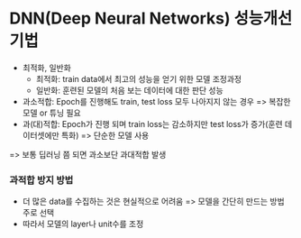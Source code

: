 # DNN(Deep Neural Networks) 성능개선 기법
- 최적화, 일반화
  - 최적화: train data에서 최고의 성능을 얻기 위한 모델 조정과정
  - 일반화: 훈련된 모델의 처음 보는 데이터에 대한 판단 성능
- 과소적합: Epoch를 진행해도 train, test loss 모두 나아지지 않는 경우 => 복잡한 모델 or 튜닝 필요
- 과(대)적합: Epoch가 진행 되며 train loss는 감소하지만 test loss가 증가(훈련 데이터셋에만 특화) => 단순한 모델 사용

=> 보통 딥러닝 쯤 되면 과소보단 과대적합 발생
### 과적합 방지 방법
- 더 많은 data를 수집하는 것은 현실적으로 어려움 => 모델을 간단히 만드는 방법 주로 선택
- 따라서 모델의 layer나 unit수를 조정

